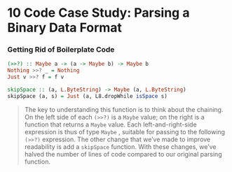 # 10 Code Case Study: Parsing a Binary Data Format

### Getting Rid of Boilerplate Code
```hs
(>>?) :: Maybe a -> (a -> Maybe b) -> Maybe b
Nothing >>? _ = Nothing
Just v >>? f = f v

skipSpace :: (a, L.ByteString) -> Maybe (a, L.ByteString)
skipSpace (a, s) = Just (a, L8.dropWhile isSpace s)
```

> The key to understanding this function is to think about the chaining. On the left side of each `(>>?)` is a `Maybe` value; on the right is a function that returns a `Maybe` value. Each left-and-right-side expression is thus of type `Maybe` , suitable for passing to the following `(>>?)` expression.
> The other change that we’ve made to improve readability is add a `skipSpace` function. With these changes, we’ve halved the number of lines of code compared to our original parsing function.